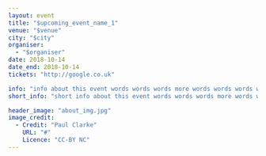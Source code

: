 ```yaml
---
layout: event
title: "$upcoming_event_name_1"
venue: "$venue"
city: "$city"
organiser:
  - "$organiser"
date: 2018-10-14
date_end: 2018-10-14
tickets: "http://google.co.uk"

info: "info about this event words words words more words words words words more words words words words more words words words words more words words words words more words words words words more words words words words more words words words words more words words words words more words words words words more words words words words more words "
short_info: "short info about this event words words words more words words words words more words words words words more words "

header_image: "about_img.jpg"
image_credit:
  - Credit: "Paul Clarke"
    URL: "#"
    Licence: "CC-BY NC"
---
```

